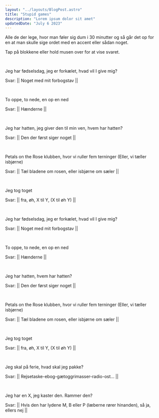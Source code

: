 ```yaml
---
layout: "../layouts/BlogPost.astro"
title: "Stupid games"
description: "Lorem ipsum dolor sit amet"
updatedDate: "July 6 2023"
---
```


Alle de der lege, hvor man føler sig dum i 30 minutter og så går det op for en
at man skulle sige ordet med en accent eller sådan noget.

Tap på blokkene eller hold musen over for at vise svaret.

<br>

Jeg har fødselsdag, jeg er forkælet, hvad vil I give mig?

Svar: || Noget med mit forbogstav ||

<br>

To oppe, to nede, en op en ned

Svar: || Hænderne ||

<br>

Jeg har hatten, jeg giver den til min ven, hvem har hatten?

Svar: || Den der først siger noget ||

<br>

Petals on the Rose klubben, hvor vi ruller fem terninger
(Eller, vi tæller isbjørne)

Svar: || Tæl bladene om rosen, eller isbjørne om sæler ||

<br>

Jeg tog toget

Svar: || fra, øh, X til Y, (X til øh Y) ||

<br>

Jeg har fødselsdag, jeg er forkælet, hvad vil I give mig?

Svar: || Noget med mit forbogstav ||

<br>

To oppe, to nede, en op en ned

Svar: || Hænderne ||

<br>

Jeg har hatten, hvem har hatten?

Svar: || Den der først siger noget ||

<br>

Petals on the Rose klubben, hvor vi ruller fem terninger
(Eller, vi tæller isbjørne)

Svar: || Tæl bladene om rosen, eller isbjørne om sæler ||

<br>

Jeg tog toget

Svar: || fra, øh, X til Y, (X til øh Y) ||

<br>

Jeg skal på ferie, hvad skal jeg pakke?

Svar: || Rejsetaske-ebog-gætoggrimasser-radio-ost... ||

<br>

Jeg har en X, jeg kaster den. Rammer den?

Svar: || Hvis den har lydene M, B eller P (læberne rører hinanden), så ja, ellers nej ||
<br>

